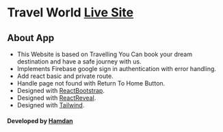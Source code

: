 # Travel World [Live Site](https://travel-world-c788a.web.app)

## About App
 * This Website is based on Travelling You Can book your dream destination and have a safe journey with us.
 * Implements Firebase google sign in authentication with error handling. 
 * Add react basic and private route.
 * Handle page not found with Return To Home Button.
 * Designed with [ReactBootstrap](https://react-bootstrap.github.io/).
 * Designed with [ReactReveal](https://www.react-reveal.com/).
 * Designed with [Tailwind](https://tailwindcss.com/).

#### Developed by [Hamdan](https://github.com/MrHamdan)